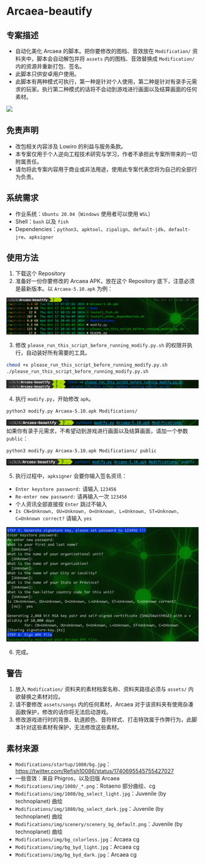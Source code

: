 # Arcaea-beautify

## 专案描述

- 自动化美化 Arcaea 的脚本。把你要修改的图档、音效放在 `Modification/` 资料夹中，脚本会自动解包并将 `assets` 内的图档、音效替换成 `Modification/` 内的资源并重新打包、签名。
- 此脚本只供安卓用户使用。
- 此脚本有两种模式可执行，第一种是针对个人使用，第二种是针对有录手元需求的玩家。执行第二种模式的话将不会动到游戏进行画面以及结算画面的任何素材。

<img src="https://github.com/Penguin-71630/Arcaea-beautify/blob/main/Demo/demo.png"/>


## 免责声明

- 改包相关内容涉及 Lowiro 的利益与服务条款。
- 本专案仅用于个人逆向工程技术研究与学习，作者不承担此专案所带来的一切附属责任。
- 请勿将此专案内容用于商业或非法用途，使用此专案代表您将为自己的全部行为负责。

## 系统需求

- 作业系统：`Ubuntu 20.04`（`Windows` 使用者可以使用 `WSL`）
- Shell：`bash` 以及 `fish`
- Dependencies：`python3`、`apktool`、`zipalign`、`default-jdk`、`default-jre`、`apksigner`

## 使用方法

1. 下载这个 Repository
2. 准备好一份你要修改的 Arcaea APK，放在这个 Repository 底下，注意必须是最新版本。以 `Arcaea-5.10.apk` 为例：

 ![image](https://github.com/Penguin-71630/Arcaea-beautify/blob/main/Demo/ls.png)

3. 修改 `please_run_this_script_before_running_modify.py.sh` 的权限并执行，自动装好所有需要的工具。
 ```bash
 chmod +x please_run_this_script_before_running_modify.py.sh
 ./please_run_this_script_before_running_modify.py.sh
 ```
 ![image](https://github.com/Penguin-71630/Arcaea-beautify/blob/main/Demo/please_run_this_script_before_running_modify.py.png)

4. 执行 `modify.py`，开始修改 `apk`。
 ```bash
 python3 modify.py Arcaea-5.10.apk Modifications/
 ```
 ![image](https://github.com/Penguin-71630/Arcaea-beautify/blob/main/Demo/run_modify.png)
 如果你有录手元需求，不希望动到游戏进行画面以及结算画面，请加一个参数 `public`：
 ```bash
 python3 modify.py Arcaea-5.10.apk Modifications/ public
 ```
 ![image](https://github.com/Penguin-71630/Arcaea-beautify/blob/main/Demo/run_modify_public.png)

5. 执行过程中，`apksigner` 会要你输入签名资讯：

 - `Enter keystore password:` 请输入 `123456`
 - `Re-enter new password:` 请再输入一次 `123456`
 - 个人资讯全部直接按 `Enter` 跳过不输入
 - `Is CN=Unknown, OU=Unknown, O=Unknown, L=Unknown, ST=Unknown, C=Unknown correct?` 请输入 `yes`

 ![image](https://github.com/Penguin-71630/Arcaea-beautify/blob/main/Demo/apksigner.png)

6. 完成。


## 警告

1. 放入 `Modification/` 资料夹的素材档案名称、资料夹路径必须与 `assets/` 内欲替换之素材对应。
2. 请不要修改 `assets/songs` 内的任何素材，Arcaea 对于该资料夹有使用杂凑函数保护，修改的话你将无法启动游戏。
3. 修改游戏进行时的背景、轨道颜色、音符样式、打击特效属于作弊行为，此脚本针对这些素材有保护，无法修改这些素材。

## 素材来源

- `Modifications/startup/1080/bg.jpg`：https://twitter.com/Refish10086/status/1740695545755427027
- 一些音效：来自 Phigros，以及旧版 Arcaea
- `Modifications/img/1080/_*.png`：Rotaeno 部分曲绘、cg
- `Modifications/img/1080/bg_select_light.jpg`：Juvenile (by technoplanet) 曲绘
- `Modifications/img/1080/bg_select_dark.jpg`：Juvenile (by technoplanet) 曲绘
- `Modifications/img/scenery/scenery_bg_default.png`：Juvenile (by technoplanet) 曲绘
- `Modifications/img/bg_colorless.jpg`：Arcaea cg
- `Modifications/img/bg_byd_light.jpg`：Arcaea cg
- `Modifications/img/bg_byd_dark.jpg`：Arcaea cg
